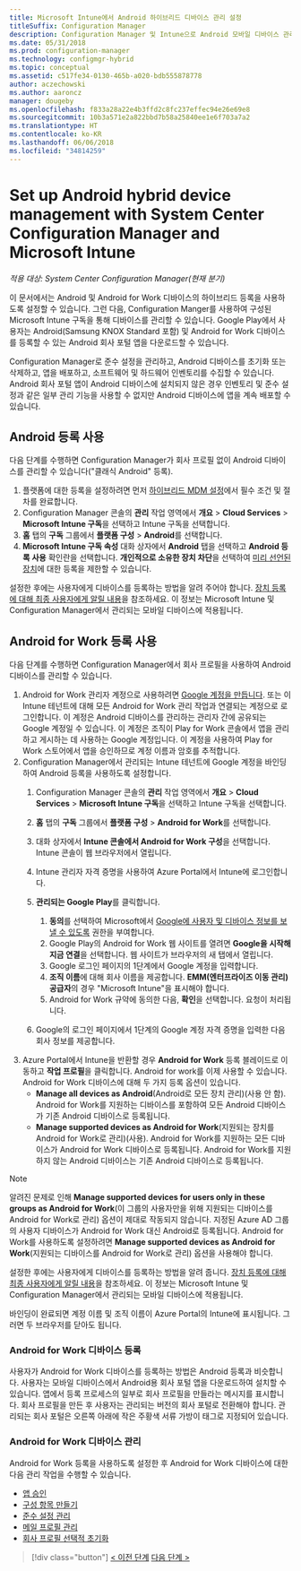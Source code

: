 ```yaml
---
title: Microsoft Intune에서 Android 하이브리드 디바이스 관리 설정
titleSuffix: Configuration Manager
description: Configuration Manager 및 Intune으로 Android 모바일 디바이스 관리 준비
ms.date: 05/31/2018
ms.prod: configuration-manager
ms.technology: configmgr-hybrid
ms.topic: conceptual
ms.assetid: c517fe34-0130-465b-a020-bdb555878778
author: aczechowski
ms.author: aaroncz
manager: dougeby
ms.openlocfilehash: f833a28a22e4b3ffd2c8fc237effec94e26e69e8
ms.sourcegitcommit: 10b3a571e2a822bbd7b58a25840ee1e6f703a7a2
ms.translationtype: HT
ms.contentlocale: ko-KR
ms.lasthandoff: 06/06/2018
ms.locfileid: "34814259"
---
```

# <a name="set-up-android-hybrid-device-management-with-system-center-configuration-manager-and-microsoft-intune"></a>Set up Android hybrid device management with System Center Configuration Manager and Microsoft Intune

*적용 대상: System Center Configuration Manager(현재 분기)*

이 문서에서는 Android 및 Android for Work 디바이스의 하이브리드 등록을 사용하도록 설정할 수 있습니다. 그런 다음, Configuration Manger를 사용하여 구성된 Microsoft Intune 구독을 통해 디바이스를 관리할 수 있습니다. Google Play에서 사용자는 Android(Samsung KNOX Standard 포함) 및 Android for Work 디바이스를 등록할 수 있는 Android 회사 포털 앱을 다운로드할 수 있습니다.

Configuration Manager로 준수 설정을 관리하고, Android 디바이스를 초기화 또는 삭제하고, 앱을 배포하고, 소프트웨어 및 하드웨어 인벤토리를 수집할 수 있습니다. Android 회사 포털 앱이 Android 디바이스에 설치되지 않은 경우 인벤토리 및 준수 설정과 같은 일부 관리 기능을 사용할 수 없지만 Android 디바이스에 앱을 계속 배포할 수 있습니다.  



## <a name="enable-android-enrollment"></a>Android 등록 사용  
다음 단계를 수행하면 Configuration Manager가 회사 프로필 없이 Android 디바이스를 관리할 수 있습니다("클래식 Android" 등록).

1. 플랫폼에 대한 등록을 설정하려면 먼저 [하이브리드 MDM 설정](setup-hybrid-mdm.md)에서 필수 조건 및 절차를 완료합니다.  
2. Configuration Manager 콘솔의 **관리** 작업 영역에서 **개요** > **Cloud Services** > **Microsoft Intune 구독**을 선택하고 Intune 구독을 선택합니다.  
3. **홈** 탭의 **구독** 그룹에서 **플랫폼 구성** > **Android**를 선택합니다.  
4. **Microsoft Intune 구독 속성** 대화 상자에서 **Android** 탭을 선택하고 **Android 등록 사용** 확인란을 선택합니다. **개인적으로 소유한 장치 차단**을 선택하여 [미리 선언된 장치](predeclare-devices-with-hardware-id.md)에 대한 등록을 제한할 수 있습니다.

 설정한 후에는 사용자에게 디바이스를 등록하는 방법을 알려 주어야 합니다. [장치 등록에 대해 최종 사용자에게 알릴 내용](/intune/end-user-educate)을 참조하세요. 이 정보는 Microsoft Intune 및 Configuration Manager에서 관리되는 모바일 디바이스에 적용됩니다.



## <a name="enable-android-for-work-enrollment"></a>Android for Work 등록 사용
다음 단계를 수행하면 Configuration Manager에서 회사 프로필을 사용하여 Android 디바이스를 관리할 수 있습니다.

1. Android for Work 관리자 계정으로 사용하려면 [Google 계정을 만듭니다](https://accounts.google.com/SignUp). 또는 이 Intune 테넌트에 대해 모든 Android for Work 관리 작업과 연결되는 계정으로 로그인합니다. 이 계정은 Android 디바이스를 관리하는 관리자 간에 공유되는 Google 계정일 수 있습니다. 이 계정은 조직이 Play for Work 콘솔에서 앱을 관리하고 게시하는 데 사용하는 Google 계정입니다. 이 계정을 사용하여 Play for Work 스토어에서 앱을 승인하므로 계정 이름과 암호를 추적합니다.
2. Configuration Manager에서 관리되는 Intune 테넌트에 Google 계정을 바인딩하여 Android 등록을 사용하도록 설정합니다.
   1. Configuration Manager 콘솔의 **관리** 작업 영역에서 **개요** > **Cloud Services** > **Microsoft Intune 구독**을 선택하고 Intune 구독을 선택합니다.
   2. **홈** 탭의 **구독** 그룹에서 **플랫폼 구성** > **Android for Work**를 선택합니다.
   3. 대화 상자에서 **Intune 콘솔에서 Android for Work 구성**을 선택합니다. Intune 콘솔이 웹 브라우저에서 열립니다.
   4. Intune 관리자 자격 증명을 사용하여 Azure Portal에서 Intune에 로그인합니다.
   5. **관리되는 Google Play**를 클릭합니다. 
       1. **동의**를 선택하여 Microsoft에서 [Google에 사용자 및 디바이스 정보를 보낼 수 있도록](/intune/data-intune-sends-to-google) 권한을 부여합니다.
       2. Google Play의 Android for Work 웹 사이트를 열려면 **Google을 시작해 지금 연결**을 선택합니다. 웹 사이트가 브라우저의 새 탭에서 열립니다.
       3. Google 로그인 페이지의 1단계에서 Google 계정을 입력합니다.
       4. **조직 이름**에 대해 회사 이름을 제공합니다. **EMM(엔터프라이즈 이동 관리) 공급자**의 경우 "Microsoft Intune"을 표시해야 합니다. 
       5. Android for Work 규약에 동의한 다음, **확인**을 선택합니다. 요청이 처리됩니다.

   6. Google의 로그인 페이지에서 1단계의 Google 계정 자격 증명을 입력한 다음 회사 정보를 제공합니다.
3. Azure Portal에서 Intune을 반환할 경우 **Android for Work** 등록 블레이드로 이동하고 **작업 프로필**을 클릭합니다. Android for work를 이제 사용할 수 있습니다. Android for Work 디바이스에 대해 두 가지 등록 옵션이 있습니다.
   - **Manage all devices as Android**(Android로 모든 장치 관리)(사용 안 함). Android for Work를 지원하는 디바이스를 포함하여 모든 Android 디바이스가 기존 Android 디바이스로 등록됩니다.
   - **Manage supported devices as Android for Work**(지원되는 장치를 Android for Work로 관리)(사용). Android for Work를 지원하는 모든 디바이스가 Android for Work 디바이스로 등록됩니다. Android for Work를 지원하지 않는 Android 디바이스는 기존 Android 디바이스로 등록됩니다.

> [!NOTE]
> 알려진 문제로 인해 **Manage supported devices for users only in these groups as Android for Work**(이 그룹의 사용자만을 위해 지원되는 디바이스를 Android for Work로 관리) 옵션이 제대로 작동되지 않습니다. 지정된 Azure AD 그룹의 사용자 디바이스가 Android for Work 대신 Android로 등록됩니다. Android for Work를 사용하도록 설정하려면 **Manage supported devices as Android for Work**(지원되는 디바이스를 Android for Work로 관리) 옵션을 사용해야 합니다.


설정한 후에는 사용자에게 디바이스를 등록하는 방법을 알려 줍니다. [장치 등록에 대해 최종 사용자에게 알릴 내용](/intune/end-user-educate)을 참조하세요. 이 정보는 Microsoft Intune 및 Configuration Manager에서 관리되는 모바일 디바이스에 적용됩니다.

바인딩이 완료되면 계정 이름 및 조직 이름이 Azure Portal의 Intune에 표시됩니다. 그러면 두 브라우저를 닫아도 됩니다.

### <a name="enroll-an-android-for-work-device"></a>Android for Work 디바이스 등록
사용자가 Android for Work 디바이스를 등록하는 방법은 Android 등록과 비슷합니다. 사용자는 모바일 디바이스에서 Android용 회사 포털 앱을 다운로드하여 설치할 수 있습니다. 앱에서 등록 프로세스의 일부로 회사 프로필을 만들라는 메시지를 표시합니다. 회사 프로필을 만든 후 사용자는 관리되는 버전의 회사 포털로 전환해야 합니다. 관리되는 회사 포털은 오른쪽 아래에 작은 주황색 서류 가방이 태그로 지정되어 있습니다.

### <a name="manage-android-for-work-devices"></a>Android for Work 디바이스 관리
Android for Work 등록을 사용하도록 설정한 후 Android for Work 디바이스에 대한 다음 관리 작업을 수행할 수 있습니다.
- [앱 승인](/sccm/mdm/deploy-use/creating-android-applications#approve-and-deploy-android-for-work-apps)
- [구성 항목 만들기](/sccm/mdm/deploy-use/create-configuration-items-for-android-for-work-devices-managed-without-the-client)
- [준수 설정 관리](/sccm/mdm/deploy-use/create-configuration-items-for-android-for-work-devices-managed-without-the-client)
- [메일 프로필 관리](/sccm/mdm/deploy-use/create-exchange-activesync-profiles)
- [회사 프로필 선택적 초기화](/sccm/mdm/deploy-use/wipe-lock-reset-devices#selective-wipe)

> [!div class="button"]
[< 이전 단계](create-service-connection-point.md)  [다음 단계 >](set-up-additional-management.md)
